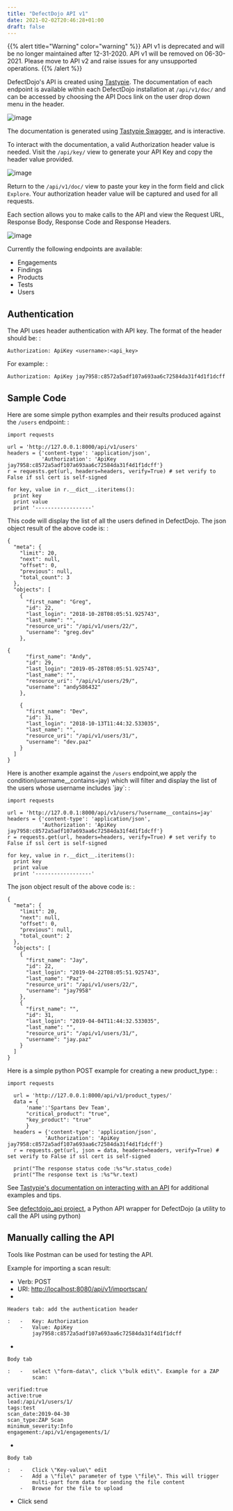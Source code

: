 ```yaml
---
title: "DefectDojo API v1"
date: 2021-02-02T20:46:28+01:00
draft: false
---
```



{{% alert title="Warning" color="warning" %}}
API v1 is deprecated and will be no longer maintained after 12-31-2020.
API v1 will be removed on 06-30-2021. Please move to API v2 and raise
issues for any unsupported operations.
{{% /alert %}}

DefectDojo\'s API is created using
[Tastypie](https://django-tastypie.readthedocs.org). The documentation
of each endpoint is available within each DefectDojo installation at
`/api/v1/doc/` and can be accessed by choosing the API Docs
link on the user drop down menu in the header.

![image](../../images/api_1.png)

The documentation is generated using [Tastypie
Swagger](http://django-tastypie-swagger.readthedocs.org/), and is
interactive.

To interact with the documentation, a valid Authorization header value
is needed. Visit the `/api/key/` view to generate your API
Key and copy the header value provided.

![image](../../images/api_3.png)

Return to the `/api/v1/doc/` view to paste your key in the
form field and click `Explore`. Your authorization header
value will be captured and used for all requests.

Each section allows you to make calls to the API and view the Request
URL, Response Body, Response Code and Response Headers.

![image](../../images/api_2.png)

Currently the following endpoints are available:

-   Engagements
-   Findings
-   Products
-   Tests
-   Users

Authentication
--------------

The API uses header authentication with API key. The format of the
header should be: :

    Authorization: ApiKey <username>:<api_key>

For example: :

    Authorization: ApiKey jay7958:c8572a5adf107a693aa6c72584da31f4d1f1dcff

Sample Code
-----------

Here are some simple python examples and their results produced against
the `/users` endpoint: :

    import requests

    url = 'http://127.0.0.1:8000/api/v1/users'
    headers = {'content-type': 'application/json',
               'Authorization': 'ApiKey jay7958:c8572a5adf107a693aa6c72584da31f4d1f1dcff'}
    r = requests.get(url, headers=headers, verify=True) # set verify to False if ssl cert is self-signed

    for key, value in r.__dict__.iteritems():
      print key
      print value
      print '------------------'

This code will display the list of all the users defined in DefectDojo.
The json object result of the above code is: :

    {
      "meta": {
        "limit": 20,
        "next": null,
        "offset": 0,
        "previous": null,
        "total_count": 3
      },
      "objects": [
        {
          "first_name": "Greg",
          "id": 22,
          "last_login": "2018-10-28T08:05:51.925743",
          "last_name": "",
          "resource_uri": "/api/v1/users/22/",
          "username": "greg.dev"
        },

    {
          "first_name": "Andy",
          "id": 29,
          "last_login": "2019-05-28T08:05:51.925743",
          "last_name": "",
          "resource_uri": "/api/v1/users/29/",
          "username": "andy586432"
        },

        {
          "first_name": "Dev",
          "id": 31,
          "last_login": "2018-10-13T11:44:32.533035",
          "last_name": "",
          "resource_uri": "/api/v1/users/31/",
          "username": "dev.paz"
        }
      ]
    }

Here is another example against the `/users` endpoint,we
apply the condition(username\_\_contains=jay) which will filter and
display the list of the users whose username includes \`jay\`: :

    import requests

    url = 'http://127.0.0.1:8000/api/v1/users/?username__contains=jay'
    headers = {'content-type': 'application/json',
               'Authorization': 'ApiKey jay7958:c8572a5adf107a693aa6c72584da31f4d1f1dcff'}
    r = requests.get(url, headers=headers, verify=True) # set verify to False if ssl cert is self-signed

    for key, value in r.__dict__.iteritems():
      print key
      print value
      print '------------------'

The json object result of the above code is: :

    {
      "meta": {
        "limit": 20,
        "next": null,
        "offset": 0,
        "previous": null,
        "total_count": 2
      },
      "objects": [
        {
          "first_name": "Jay",
          "id": 22,
          "last_login": "2019-04-22T08:05:51.925743",
          "last_name": "Paz",
          "resource_uri": "/api/v1/users/22/",
          "username": "jay7958"
        },
        {
          "first_name": "",
          "id": 31,
          "last_login": "2019-04-04T11:44:32.533035",
          "last_name": "",
          "resource_uri": "/api/v1/users/31/",
          "username": "jay.paz"
        }
      ]
    }

Here is a simple python POST example for creating a new product\_type: :

    import requests

      url = 'http://127.0.0.1:8000/api/v1/product_types/'
      data = {
          'name':'Spartans Dev Team',
          "critical_product": "true",
          "key_product": "true"
          }
      headers = {'content-type': 'application/json',
                'Authorization': 'ApiKey jay7958:c8572a5adf107a693aa6c72584da31f4d1f1dcff'}
      r = requests.get(url, json = data, headers=headers, verify=True) # set verify to False if ssl cert is self-signed

      print("The response status code :%s"%r.status_code)
      print("The response text is :%s"%r.text)

See [Tastypie\'s documentation on interacting with an
API](https://django-tastypie.readthedocs.org/en/latest/interacting.html)
for additional examples and tips.

See [defectdojo\_api
project](https://github.com/DefectDojo/defectdojo_api), a Python API
wrapper for DefectDojo (a utility to call the API using python)

Manually calling the API
------------------------

Tools like Postman can be used for testing the API.

Example for importing a scan result:

-   Verb: POST
-   URI: <http://localhost:8080/api/v1/importscan/>
-   

    Headers tab: add the authentication header

    :   -   Key: Authorization
        -   Value: ApiKey
            jay7958:c8572a5adf107a693aa6c72584da31f4d1f1dcff

-   

    Body tab

    :   -   select \"form-data\", click \"bulk edit\". Example for a ZAP
            scan:

<!-- -->

    verified:true
    active:true
    lead:/api/v1/users/1/
    tags:test
    scan_date:2019-04-30
    scan_type:ZAP Scan
    minimum_severity:Info
    engagement:/api/v1/engagements/1/

-   

    Body tab

    :   -   Click \"Key-value\" edit
        -   Add a \"file\" parameter of type \"file\". This will trigger
            multi-part form data for sending the file content
        -   Browse for the file to upload

-   Click send

